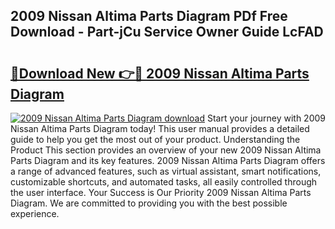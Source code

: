## 2009 Nissan Altima Parts Diagram PDf Free Download - Part-jCu Service Owner Guide LcFAD

# <h2><a href="http://dfo49p.blite.top/?on=2009+Nissan+Altima+Parts+Diagram">🔗Download New 👉🔴 2009 Nissan Altima Parts Diagram</a></h2>

[![2009 Nissan Altima Parts Diagram download](https://i.imgur.com/lujVjoI.png)](http://dfo49p.blite.top/?on=2009+Nissan+Altima+Parts+Diagram)
Start your journey with 2009 Nissan Altima Parts Diagram today! This user manual provides a detailed guide to help you get the most out of your product. Understanding the Product This section provides an overview of your new 2009 Nissan Altima Parts Diagram and its key features. 2009 Nissan Altima Parts Diagram offers a range of advanced features, such as virtual assistant, smart notifications, customizable shortcuts, and automated tasks, all easily controlled through the user interface. Your Success is Our Priority 2009 Nissan Altima Parts Diagram. We are committed to providing you with the best possible experience.
